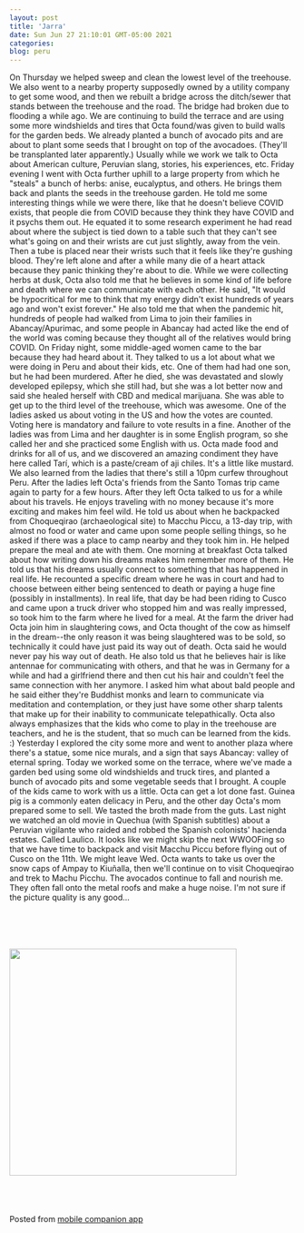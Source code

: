 ```yaml
---
layout: post
title: 'Jarra'
date: Sun Jun 27 21:10:01 GMT-05:00 2021
categories: 
blog: peru
---
```

On Thursday we helped sweep and clean the lowest level of the treehouse. We also went to a nearby property supposedly owned by a utility company to get some wood, and then we rebuilt a bridge across the ditch/sewer that stands between the treehouse and the road. The bridge had broken due to flooding a while ago. We are continuing to build the terrace and are using some more windshields and tires that Octa found/was given to build walls for the garden beds. We already planted a bunch of avocado pits and are about to plant some seeds that I brought on top of the avocadoes. (They'll be transplanted later apparently.) Usually while we work we talk to Octa about American culture, Peruvian slang, stories, his experiences, etc.
Friday evening I went with Octa further uphill to a large property from which he "steals" a bunch of herbs: anise, eucalyptus,  and others. He brings them back and plants the seeds in the treehouse garden. He told me some interesting things while we were there, like that he doesn't believe COVID exists, that people die from COVID because they think they have COVID and it psychs them out. He equated it to some research experiment he had read about where the subject is tied down to a table such that they can't see what's going on and their wrists are cut just slightly, away from the vein. Then a tube is placed near their wrists such that it feels like they're gushing blood. They're left alone and after a while many die of a heart attack because they panic thinking they're about to die.
While we were collecting herbs at dusk, Octa also told me that he believes in some kind of life before and death where we can communicate with each other. He said, "It would be hypocritical for me to think that my energy didn't exist hundreds of years ago and won't exist forever." He also told me that when the pandemic hit, hundreds of people had walked from Lima to join their families in Abancay/Apurimac, and some people in Abancay had acted like the end of the world was coming because they thought all of the relatives would bring COVID.
On Friday night, some middle-aged women came to the bar because they had heard about it. They talked to us a lot about what we were doing in Peru and about their kids, etc. One of them had had one son, but he had been murdered. After he died, she was devastated and slowly developed epilepsy, which she still had, but she was a lot better now and said she healed herself with CBD and medical marijuana. She was able to get up to the third level of the treehouse, which was awesome. One of the ladies asked us about voting in the US and how the votes are counted. Voting here is mandatory and failure to vote results in a fine. Another of the ladies was from Lima and her daughter is in some English program, so she called her and she practiced some English with us. Octa made food and drinks for all of us, and we discovered an amazing condiment they have here called Tarí, which is a paste/cream of aji chiles. It's a little like mustard. We also learned from the ladies that there's still a 10pm curfew throughout Peru.
After the ladies left Octa's friends from the Santo Tomas trip came again to party for a few hours. After they left Octa talked to us for a while about his travels. He enjoys traveling with no money because it's more exciting and makes him feel wild. He told us about when he backpacked from Choqueqirao (archaeological site) to Macchu Piccu, a 13-day trip, with almost no food or water and came upon some people selling things, so he asked if there was a place to camp nearby and they took him in. He helped prepare the meal and ate with them.
One morning at breakfast Octa talked about how writing down his dreams makes him remember more of them. He told us that his dreams usually connect to something that has happened in real life. He recounted a specific dream where he was in court and had to choose between either being sentenced to death or paying a huge fine (possibly in installments). In real life, that day be had been riding to Cusco and came upon a truck driver who stopped him and was really impressed, so took him to the farm where he lived for a meal. At the farm the driver had Octa join him in slaughtering cows, and Octa thought of the cow as himself in the dream--the only reason it was being slaughtered was to be sold, so technically it could have just paid its way out of death. Octa said he would never pay his way out of death.
He also told us that he believes hair is like antennae for communicating with others, and that he was in Germany for a while and had a girlfriend there and then cut his hair and couldn't feel the same connection with her anymore. I asked him what about bald people and he said either they're Buddhist monks and learn to communicate via meditation and contemplation, or they just have some other sharp talents that make up for their inability to communicate telepathically.
Octa also always emphasizes that the kids who come to play in the treehouse are teachers, and he is the student, that so much can be learned from the kids. :)
Yesterday I explored the city some more and went to another plaza where there's a statue, some nice murals, and a sign that says Abancay: valley of eternal spring. Today we worked some on the terrace, where we've made a garden bed using some old windshields and truck tires, and planted a bunch of avocado pits and some vegetable seeds that I brought. A couple of the kids came to work with us a little. Octa can get a lot done fast. 
Guinea pig is a commonly eaten delicacy in Peru, and the other day Octa's mom prepared some to sell. We tasted the broth made from the guts. 
Last night we watched an old movie in Quechua (with Spanish subtitles) about a Peruvian vigilante who raided and robbed the Spanish colonists' hacienda estates. Called Laulico.
It looks like we might skip the next WWOOFing so that we have time to backpack and visit Macchu Piccu before flying out of Cusco on the 11th. We might leave Wed. Octa wants to take us over the snow caps of Ampay to Kiuñalla, then we'll continue on to visit Choqueqirao and trek to Machu Picchu.
The avocados continue to fall and nourish me. They often fall onto the metal roofs and make a huge noise.
I'm not sure if the picture quality is any good...

<br><br><br><br><img src="{{ '/assets/img/IMG_20210627_191927_01.jpg' | prepend: site.baseurl }}" width="400" /><br><br><br><br><br><span class="text-sm">Posted from <a href="https://github.com/serviceberry3/ghub_pgs_blog_pusher" class="text-green-500">mobile companion app</a></span>